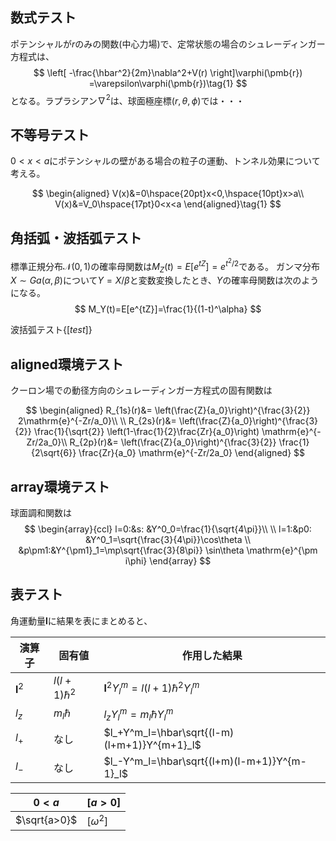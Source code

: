 ## 数式テスト

ポテンシャルが$r$のみの関数(中心力場)で、定常状態の場合のシュレーディンガー方程式は、
$$
\left[
    -\frac{\hbar^2}{2m}\nabla^2+V(r)
\right]\varphi(\pmb{r})
=\varepsilon\varphi(\pmb{r})\tag{1}
$$
となる。ラプラシアン$\nabla^2$は、球面極座標$(r,\theta,\phi)$では・・・

## 不等号テスト

$0<x<a$にポテンシャルの壁がある場合の粒子の運動、トンネル効果について考える。

$$
\begin{aligned}
V(x)&=0\hspace{20pt}x<0,\hspace{10pt}x>a\\
V(x)&=V_0\hspace{17pt}0<x<a
\end{aligned}\tag{1}
$$

## 角括弧・波括弧テスト

標準正規分布$\mathcal{N} (0,1)$の確率母関数は$M_Z(t)=E[e^{tZ}]=e^{t^2/2}$である。
ガンマ分布$X\sim Ga(\alpha,\beta)$について$Y=X/\beta$と変数変換したとき、$Y$の確率母関数は次のようになる。
$$
M_Y(t)=E[e^{tZ}]=\frac{1}{(1-t)^\alpha}
$$

波括弧テスト$\{[test]\}$

## aligned環境テスト

クーロン場での動径方向のシュレーディンガー方程式の固有関数は

$$
\begin{aligned}
R_{1s}(r)&=
\left(\frac{Z}{a_0}\right)^{\frac{3}{2}}
2\mathrm{e}^{-Zr/a_0}\\
\\
R_{2s}(r)&=
\left(\frac{Z}{a_0}\right)^{\frac{3}{2}}
\frac{1}{\sqrt{2}}
\left(1-\frac{1}{2}\frac{Zr}{a_0}\right)
\mathrm{e}^{-Zr/2a_0}\\
R_{2p}(r)&=
\left(\frac{Z}{a_0}\right)^{\frac{3}{2}}
\frac{1}{2\sqrt{6}}
\frac{Zr}{a_0}
\mathrm{e}^{-Zr/2a_0}
\end{aligned}
$$

## array環境テスト

球面調和関数は
$$
\begin{array}{ccl}
l=0:&s:
&Y^0_0=\frac{1}{\sqrt{4\pi}}\\
\\
l=1:&p0:
&Y^0_1=\sqrt{\frac{3}{4\pi}}\cos\theta
\\
&p\pm1:&Y^{\pm1}_1=\mp\sqrt{\frac{3}{8\pi}}
\sin\theta \mathrm{e}^{\pm i\phi}
\end{array}
$$

## 表テスト

角運動量$\pmb{l}$に結果を表にまとめると、

|  演算子  |  固有値  | 作用した結果 |
| ---- | ---- | ---- |
|  $\pmb{l}^2$  |  $l(l+1)\hbar^2$  | $\pmb{l}^2Y^m_l=l(l+1)\hbar^2Y^m_l$ |
|  $l_z$ |  $m_l\hbar$  | $l_zY^m_l=m_l\hbar Y^m_l$ |
|  $l_+$ |  なし  | $l_+Y^m_l=\hbar\sqrt{(l-m)(l+m+1)}Y^{m+1}_l$ |
|  $l_-$ |  なし  | $l_-Y^m_l=\hbar\sqrt{(l+m)(l-m+1)}Y^{m-1}_l$ |

|  $0<a$  |  $[a>0]$  |
| ---- | ---- |
|  $\sqrt{a>0}$  |  $[\omega^2]$  |